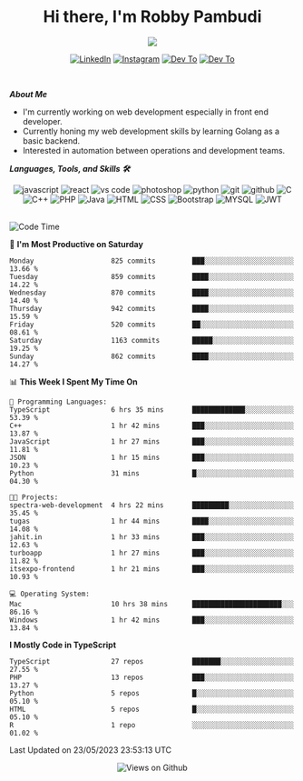 <div align="center">
   <h1>Hi there, I'm Robby Pambudi </h1>

<img src="https://pronoun.cyou/x/y?subject=He&object=Him&height=20"> 
</div>

<p align='center'>
   <a href="https://www.linkedin.com/in/robbypambudi" target="_blank"><img src="https://img.shields.io/badge/LinkedIn-0077B5?style=for-the-badge&logo=linkedin&logoColor=white" alt="LinkedIn"></a>
   <a href="https://www.instagram.com/robbypambudi" target="_blank"><img src="https://img.shields.io/badge/Instagram-E4405F?style=for-the-badge&logo=instagram&logoColor=white" alt="Instagram"></a>
   <a href="https://dev.to/robbypambudi" target="_blank"><img src="https://img.shields.io/badge/dev.to-0A0A0A?style=for-the-badge&logo=dev.to&logoColor=white" alt="Dev To"></a>
   <a href="https://www.facebook.com/robbyulungpambudi" target="_blank"><img src="https://img.shields.io/badge/Facebook-1877F2?style=for-the-badge&logo=facebook&logoColor=white" alt="Dev To"></a>

</p> <p>
<br>
   
***About Me***
   
- I'm currently working on web development especially in front end developer.
- Currently honing my web development skills by learning Golang as a basic backend.
- Interested in automation between operations and development teams.
 
   
***Languages, Tools, and Skills 🛠***

   <div align="center">
   <img src="https://img.shields.io/badge/JavaScript-F7DF1E?style=for-the-badge&logo=javascript&logoColor=black" alt="javascript" />
      <img src="https://img.shields.io/badge/React-61DAFB?style=for-the-badge&logo=react&logoColor=black" alt="react" />
      <img src="https://img.shields.io/badge/vs%20code-007ACC?style=for-the-badge&logo=visual%20studio%20code&logoColor=white" alt="vs code" />
      <img src="https://img.shields.io/badge/adobe%20photoshop-31A8FF?style=for-the-badge&logo=adobe%20photoshop&logoColor=white" alt="photoshop" />
      <img src="https://img.shields.io/badge/python-3776AB?style=for-the-badge&logo=python&logoColor=white" alt="python" />
      <img src="https://img.shields.io/badge/Git-F05032?style=for-the-badge&logo=git&logoColor=white" alt="git" />
      <img src="https://img.shields.io/badge/GitHub-100000?style=for-the-badge&logo=github&logoColor=white" alt="github" />
      <img src="https://img.shields.io/badge/c-%2300599C.svg?style=for-the-badge&logo=c&logoColor=white" alt="C" />
      <img src="https://img.shields.io/badge/c++-%2300599C.svg?style=for-the-badge&logo=c%2B%2B&logoColor=white" alt="C++" />   
      <img src="https://img.shields.io/badge/PHP-777BB4?style=for-the-badge&logo=php&logoColor=white" alt="PHP" />
      <img src="https://img.shields.io/badge/Java-ED8B00?style=for-the-badge&logo=java&logoColor=white" alt="Java"/>
      <img src="https://img.shields.io/badge/HTML5-E34F26?style=for-the-badge&logo=html5&logoColor=white" alt="HTML" />
      <img src="https://img.shields.io/badge/CSS-239120?&style=for-the-badge&logo=css3&logoColor=white" alt ="CSS" />
      <img src="https://img.shields.io/badge/Bootstrap-563D7C?style=for-the-badge&logo=bootstrap&logoColor=white" alt="Bootstrap" />
      <img src="https://img.shields.io/badge/MySQL-00000F?style=for-the-badge&logo=mysql&logoColor=white" alt="MYSQL" />
      <img src="https://img.shields.io/badge/json%20web%20tokens-323330?style=for-the-badge&logo=json-web-tokens&logoColor=pink" alt="JWT" />
      
   </div><br>
   
<!--START_SECTION:waka-->
![Code Time](http://img.shields.io/badge/Code%20Time-718%20hrs%2028%20mins-blue)

📅 **I'm Most Productive on Saturday** 

```text
Monday                   825 commits         ███░░░░░░░░░░░░░░░░░░░░░░   13.66 % 
Tuesday                  859 commits         ████░░░░░░░░░░░░░░░░░░░░░   14.22 % 
Wednesday                870 commits         ████░░░░░░░░░░░░░░░░░░░░░   14.40 % 
Thursday                 942 commits         ████░░░░░░░░░░░░░░░░░░░░░   15.59 % 
Friday                   520 commits         ██░░░░░░░░░░░░░░░░░░░░░░░   08.61 % 
Saturday                 1163 commits        █████░░░░░░░░░░░░░░░░░░░░   19.25 % 
Sunday                   862 commits         ████░░░░░░░░░░░░░░░░░░░░░   14.27 % 
```


📊 **This Week I Spent My Time On** 

```text
💬 Programming Languages: 
TypeScript               6 hrs 35 mins       █████████████░░░░░░░░░░░░   53.39 % 
C++                      1 hr 42 mins        ███░░░░░░░░░░░░░░░░░░░░░░   13.87 % 
JavaScript               1 hr 27 mins        ███░░░░░░░░░░░░░░░░░░░░░░   11.81 % 
JSON                     1 hr 15 mins        ███░░░░░░░░░░░░░░░░░░░░░░   10.23 % 
Python                   31 mins             █░░░░░░░░░░░░░░░░░░░░░░░░   04.30 % 

🐱‍💻 Projects: 
spectra-web-development  4 hrs 22 mins       █████████░░░░░░░░░░░░░░░░   35.45 % 
tugas                    1 hr 44 mins        ████░░░░░░░░░░░░░░░░░░░░░   14.08 % 
jahit.in                 1 hr 33 mins        ███░░░░░░░░░░░░░░░░░░░░░░   12.63 % 
turboapp                 1 hr 27 mins        ███░░░░░░░░░░░░░░░░░░░░░░   11.82 % 
itsexpo-frontend         1 hr 21 mins        ███░░░░░░░░░░░░░░░░░░░░░░   10.93 % 

💻 Operating System: 
Mac                      10 hrs 38 mins      ██████████████████████░░░   86.16 % 
Windows                  1 hr 42 mins        ███░░░░░░░░░░░░░░░░░░░░░░   13.84 % 
```

**I Mostly Code in TypeScript** 

```text
TypeScript               27 repos            ███████░░░░░░░░░░░░░░░░░░   27.55 % 
PHP                      13 repos            ███░░░░░░░░░░░░░░░░░░░░░░   13.27 % 
Python                   5 repos             █░░░░░░░░░░░░░░░░░░░░░░░░   05.10 % 
HTML                     5 repos             █░░░░░░░░░░░░░░░░░░░░░░░░   05.10 % 
R                        1 repo              ░░░░░░░░░░░░░░░░░░░░░░░░░   01.02 % 
```




 Last Updated on 23/05/2023 23:53:13 UTC
<!--END_SECTION:waka-->

<div align="center">
<img src="https://komarev.com/ghpvc/?username=robbypambudi&color=green" alt="Views on Github" />
</div>

